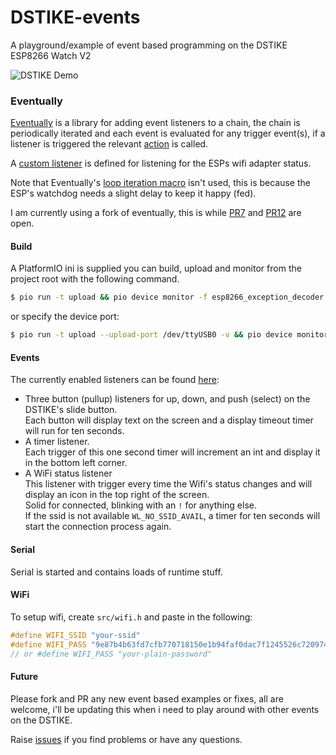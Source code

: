 # DSTIKE-events
A playground/example of event based programming on the DSTIKE ESP8266 Watch V2

![DSTIKE Demo](https://raw.githubusercontent.com/dougle/DSTIKE-events/main/demo.gif)

### Eventually
[Eventually](https://github.com/johnnyb/Eventually) is a library for adding event listeners to a chain, the chain is periodically iterated and each event is evaluated for any trigger event(s), if a listener is triggered the relevant [action](https://github.com/dougle/DSTIKE-events/blob/main/src/actions.h) is called.

A [custom listener](https://github.com/dougle/DSTIKE-events/blob/main/src/listeners.h) is defined for listening for the ESPs wifi adapter status.

Note that Eventually's [loop iteration macro](https://github.com/johnnyb/Eventually/blob/master/src/Eventually.h#L101) isn't used, this is because the ESP's watchdog needs a slight delay to keep it happy (fed).

I am currently using a fork of eventually, this is while [PR7](https://github.com/johnnyb/Eventually/pull/7) and [PR12](https://github.com/johnnyb/Eventually/pull/12) are open.

#### Build
A PlatformIO ini is supplied you can build, upload and monitor from the project root with the following command.
```bash
$ pio run -t upload && pio device monitor -f esp8266_exception_decoder
```
or specify the device port:
```bash
$ pio run -t upload --upload-port /dev/ttyUSB0 -v && pio device monitor -p /dev/ttyUSB0 -f esp8266_exception_decoder
```

#### Events
The currently enabled listeners can be found [here](https://github.com/dougle/DSTIKE-events/blob/main/src/main.cpp#L64):
* Three button (pullup) listeners for up, down, and push (select) on the DSTIKE's slide button.  
    Each button will display text on the screen and a display timeout timer will run for ten seconds.
* A timer listener.  
    Each trigger of this one second timer will increment an int and display it in the bottom left corner.
* A WiFi status listener  
    This listener with trigger every time the Wifi's status changes and will display an icon in the top right of the screen.  
    Solid for connected, blinking with an `!` for anything else.  
    If the ssid is not available `WL_NO_SSID_AVAIL`, a timer for ten seconds will start the connection process again. 

#### Serial
Serial is started and contains loads of runtime stuff.

#### WiFi
To setup wifi, create `src/wifi.h` and paste in the following:

```c++
#define WIFI_SSID "your-ssid"
#define WIFI_PASS "9e87b4b63fd7cfb770718150e1b94faf0dac7f1245526c7209746c55aaee1daf"
// or #define WIFI_PASS "your-plain-password"
```

#### Future
Please fork and PR any new event based examples or fixes, all are welcome, i'll be updating this when i need to play around with other events on the DSTIKE.

Raise [issues](https://github.com/dougle/DSTIKE-events/issues) if you find problems or have any questions.